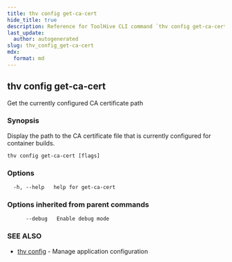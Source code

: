 ```yaml
---
title: thv config get-ca-cert
hide_title: true
description: Reference for ToolHive CLI command `thv config get-ca-cert`
last_update:
  author: autogenerated
slug: thv_config_get-ca-cert
mdx:
  format: md
---
```


## thv config get-ca-cert

Get the currently configured CA certificate path

### Synopsis

Display the path to the CA certificate file that is currently configured for container builds.

```
thv config get-ca-cert [flags]
```

### Options

```
  -h, --help   help for get-ca-cert
```

### Options inherited from parent commands

```
      --debug   Enable debug mode
```

### SEE ALSO

* [thv config](thv_config.md)	 - Manage application configuration

